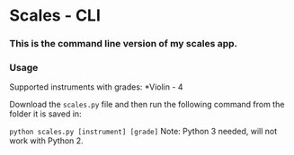 # Scales - CLI
### This is the command line version of my scales app.

### Usage

Supported instruments with grades:
*Violin - 4

Download the `scales.py` file and then run the following command from the folder it is saved in:

`python scales.py [instrument] [grade]`
Note: Python 3 needed, will not work with Python 2.
